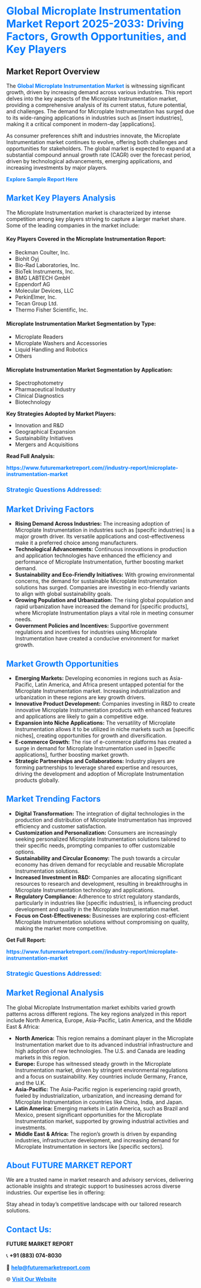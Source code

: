 <h1 style="color: #007BFF;">Global Microplate Instrumentation Market Report 2025-2033: Driving Factors, Growth Opportunities, and Key Players</h1>

<section id="overview">
<h2>Market Report Overview</h2>
<p>The <a href="https://www.futuremarketreport.com//industry-report/microplate-instrumentation-market" style="color: #007BFF; text-decoration: none;"><strong>Global Microplate Instrumentation Market</strong></a> is witnessing significant growth, driven by increasing demand across various industries. This report delves into the key aspects of the Microplate Instrumentation market, providing a comprehensive analysis of its current status, future potential, and challenges. The demand for Microplate Instrumentation has surged due to its wide-ranging applications in industries such as [insert industries], making it a critical component in modern-day [applications].</p>
<p>As consumer preferences shift and industries innovate, the Microplate Instrumentation market continues to evolve, offering both challenges and opportunities for stakeholders. The global market is expected to expand at a substantial compound annual growth rate (CAGR) over the forecast period, driven by technological advancements, emerging applications, and increasing investments by major players.</p>
</section>

<section id="overview">
<p><a href="https://www.futuremarketreport.com//request-sample/reportId=53119" style="color: #007BFF; text-decoration: none;"><strong>Explore Sample Report Here</strong></a></p>
</section>

<section id="key-players">
<h2 style="color: #007BFF;">Market Key Players Analysis</h2>
<p>The Microplate Instrumentation market is characterized by intense competition among key players striving to capture a larger market share. Some of the leading companies in the market include:</p>
<h4>Key Players Covered in the Microplate Instrumentation Report:</h4>
<ul><li>Beckman Coulter, Inc.</li><li>Biohit Oyj</li><li>Bio-Rad Laboratories, Inc.</li><li>BioTek Instruments, Inc.</li><li>BMG LABTECH GmbH</li><li>Eppendorf AG</li><li>Molecular Devices, LLC</li><li>PerkinElmer, Inc.</li><li>Tecan Group Ltd.</li><li>Thermo Fisher Scientific, Inc.</li></ul>
<h4>Microplate Instrumentation Market Segmentation by Type:</h4>
<ul><li>Microplate Readers</li><li>Microplate Washers and Accessories</li><li>Liquid Handling and Robotics</li><li>Others</li></ul>

<h4>Microplate Instrumentation Market Segmentation by Application:</h4>
<ul><li>Spectrophotometry</li><li>Pharmaceutical Industry</li><li>Clinical Diagnostics</li><li>Biotechnology</li></ul>
<p><strong>Key Strategies Adopted by Market Players:</strong></p>
<ul>
<li>Innovation and R&D</li>
<li>Geographical Expansion</li>
<li>Sustainability Initiatives</li>
<li>Mergers and Acquisitions</li>
</ul>
</section>

<section>
<p><strong>Read Full Analysis: </strong></p><a href="https://www.futuremarketreport.com//industry-report/microplate-instrumentation-market" style="color: #007BFF; text-decoration: none;"><strong>https://www.futuremarketreport.com//industry-report/microplate-instrumentation-market</strong></a>
<h3 style="color: #007BFF;">Strategic Questions Addressed:</h3>
</section>

<section id="driving-factors">
<h2 style="color: #007BFF;">Market Driving Factors</h2>
<ul>
<li><strong>Rising Demand Across Industries:</strong> The increasing adoption of Microplate Instrumentation in industries such as [specific industries] is a major growth driver. Its versatile applications and cost-effectiveness make it a preferred choice among manufacturers.</li>
<li><strong>Technological Advancements:</strong> Continuous innovations in production and application technologies have enhanced the efficiency and performance of Microplate Instrumentation, further boosting market demand.</li>
<li><strong>Sustainability and Eco-Friendly Initiatives:</strong> With growing environmental concerns, the demand for sustainable Microplate Instrumentation solutions has surged. Companies are investing in eco-friendly variants to align with global sustainability goals.</li>
<li><strong>Growing Population and Urbanization:</strong> The rising global population and rapid urbanization have increased the demand for [specific products], where Microplate Instrumentation plays a vital role in meeting consumer needs.</li>
<li><strong>Government Policies and Incentives:</strong> Supportive government regulations and incentives for industries using Microplate Instrumentation have created a conducive environment for market growth.</li>
</ul>
</section>

<section id="growth-opportunities">
<h2 style="color: #007BFF;">Market Growth Opportunities</h2>
<ul>
<li><strong>Emerging Markets:</strong> Developing economies in regions such as Asia-Pacific, Latin America, and Africa present untapped potential for the Microplate Instrumentation market. Increasing industrialization and urbanization in these regions are key growth drivers.</li>
<li><strong>Innovative Product Development:</strong> Companies investing in R&D to create innovative Microplate Instrumentation products with enhanced features and applications are likely to gain a competitive edge.</li>
<li><strong>Expansion into Niche Applications:</strong> The versatility of Microplate Instrumentation allows it to be utilized in niche markets such as [specific niches], creating opportunities for growth and diversification.</li>
<li><strong>E-commerce Growth:</strong> The rise of e-commerce platforms has created a surge in demand for Microplate Instrumentation used in [specific applications], further boosting market growth.</li>
<li><strong>Strategic Partnerships and Collaborations:</strong> Industry players are forming partnerships to leverage shared expertise and resources, driving the development and adoption of Microplate Instrumentation products globally.</li>
</ul>
</section>

<section id="trending-factors">
<h2 style="color: #007BFF;">Market Trending Factors</h2>
<ul>
<li><strong>Digital Transformation:</strong> The integration of digital technologies in the production and distribution of Microplate Instrumentation has improved efficiency and customer satisfaction.</li>
<li><strong>Customization and Personalization:</strong> Consumers are increasingly seeking personalized Microplate Instrumentation solutions tailored to their specific needs, prompting companies to offer customizable options.</li>
<li><strong>Sustainability and Circular Economy:</strong> The push towards a circular economy has driven demand for recyclable and reusable Microplate Instrumentation solutions.</li>
<li><strong>Increased Investment in R&D:</strong> Companies are allocating significant resources to research and development, resulting in breakthroughs in Microplate Instrumentation technology and applications.</li>
<li><strong>Regulatory Compliance:</strong> Adherence to strict regulatory standards, particularly in industries like [specific industries], is influencing product development and quality in the Microplate Instrumentation market.</li>
<li><strong>Focus on Cost-Effectiveness:</strong> Businesses are exploring cost-efficient Microplate Instrumentation solutions without compromising on quality, making the market more competitive.</li>
</ul>
</section>

<section>
<p><strong>Get Full Report: </strong></p><a href="https://www.futuremarketreport.com//industry-report/microplate-instrumentation-market" style="color: #007BFF; text-decoration: none;"><strong>https://www.futuremarketreport.com//industry-report/microplate-instrumentation-market</strong></a>
<h3 style="color: #007BFF;">Strategic Questions Addressed:</h3>
</section>


<section id="regional-analysis">
<h2 style="color: #007BFF;">Market Regional Analysis</h2>
<p>The global Microplate Instrumentation market exhibits varied growth patterns across different regions. The key regions analyzed in this report include North America, Europe, Asia-Pacific, Latin America, and the Middle East & Africa:</p>
<ul>
<li><strong>North America:</strong> This region remains a dominant player in the Microplate Instrumentation market due to its advanced industrial infrastructure and high adoption of new technologies. The U.S. and Canada are leading markets in this region.</li>
<li><strong>Europe:</strong> Europe has witnessed steady growth in the Microplate Instrumentation market, driven by stringent environmental regulations and a focus on sustainability. Key countries include Germany, France, and the U.K.</li>
<li><strong>Asia-Pacific:</strong> The Asia-Pacific region is experiencing rapid growth, fueled by industrialization, urbanization, and increasing demand for Microplate Instrumentation in countries like China, India, and Japan.</li>
<li><strong>Latin America:</strong> Emerging markets in Latin America, such as Brazil and Mexico, present significant opportunities for the Microplate Instrumentation market, supported by growing industrial activities and investments.</li>
<li><strong>Middle East & Africa:</strong> The region’s growth is driven by expanding industries, infrastructure development, and increasing demand for Microplate Instrumentation in sectors like [specific sectors].</li>
</ul>
</section>

<footer>
<h2 style="color: #007BFF;">About FUTURE MARKET REPORT</h2>
<p>We are a trusted name in market research and advisory services, delivering actionable insights and strategic support to businesses across diverse industries. Our expertise lies in offering:</p>

<p>Stay ahead in today’s competitive landscape with our tailored research solutions.</p>

<h2 style="color: #007BFF;">Contact Us:</h2>
<p><strong>FUTURE MARKET REPORT</strong></p>
<p>📞 <strong>+91 (883) 074-8030</strong></p>
<p>📧 <strong><a href="mailto:help@futuremarketreport.com" style="color: #007BFF;">help@futuremarketreport.com</a></strong></p>
<p>🌐 <strong><a href="https://www.futuremarketreport.com/" style="color: #007BFF;">Visit Our Website</a></strong></p>
</footer>